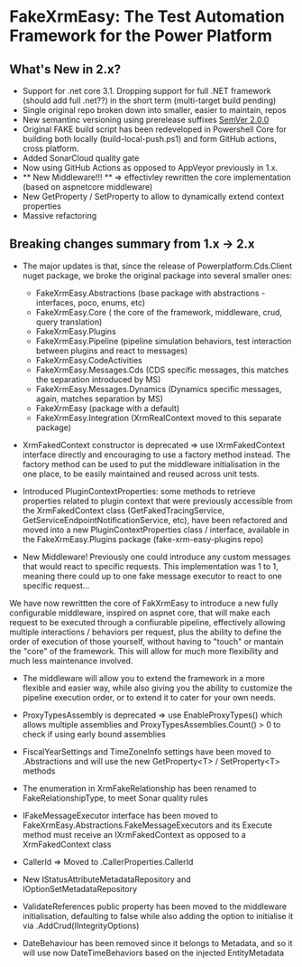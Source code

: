 
# FakeXrmEasy: The Test Automation Framework for the Power Platform

## What's New in 2.x?

  - Support for .net core 3.1. Dropping support for full .NET framework (should add full .net??) in the short term (multi-target build pending)
  - Single original repo broken down into smaller, easier to maintain, repos
  - New semantinc versioning using prerelease suffixes [SemVer 2.0.0](https://docs.microsoft.com/en-us/nuget/concepts/package-versioning#semantic-versioning-200) 
  - Original FAKE build script has been redeveloped in Powershell Core for building both locally (build-local-push.ps1) and form GitHub actions, cross platform. 
  - Added SonarCloud quality gate
  - Now using GitHub Actions as opposed to AppVeyor previously in 1.x.
  - ** New Middleware!!! ** => effectivley rewritten the core implementation (based on aspnetcore middleware)
  - New GetProperty / SetProperty to allow to dynamically extend context properties
  - Massive refactoring

  ## Breaking changes summary from 1.x -> 2.x

  - The major updates is that, since the release of Powerplatform.Cds.Client nuget package, we broke the original package into several smaller ones:

      - FakeXrmEasy.Abstractions  (base package with abstractions - interfaces, poco, enums, etc)
      - FakeXrmEasy.Core  ( the core of the framework, middleware, crud, query translation)
      - FakeXrmEasy.Plugins
      - FakeXrmEasy.Pipeline  (pipeline simulation behaviors, test interaction between plugins and react to messages)
      - FakeXrmEasy.CodeActivities
      - FakeXrmEasy.Messages.Cds   (CDS specific messages, this matches the separation introduced by MS)
      - FakeXrmEasy.Messages.Dynamics (Dynamics specific messages, again, matches separation by MS)
      - FakeXrmEasy (package with a default)
      - FakeXrmEasy.Integration  (XrmRealContext moved to this separate package)

 - XrmFakedContext constructor is deprecated => use IXrmFakedContext interface directly and encouraging to use a factory method instead. The factory method can be used to put the middleware initialisation in the one place, to be easily maintained and reused across unit tests.

  - Introduced PluginContextProperties: some methods to retrieve properties related to plugin context that were previously accessible from the XrmFakedContext class (GetFakedTracingService, GetServiceEndpointNotificationService, etc), have been refactored and moved into a new PluginContextProperties class / interface, available in the FakeXrmEasy.Plugins package (fake-xrm-easy-plugins repo)
  
  - New Middleware! Previously one could introduce any custom messages that would react to specific requests. This implementation was 1 to 1, meaning there could up to one fake message executor to react to one specific request... 
  
  We have now rewrittten the core of FakXrmEasy to introduce a new fully configurable middleware, inspired on aspnet core, that will make each request to be executed through a confiurable pipeline, effectively allowing multiple interactions / behaviors per request, plus the ability to define the order of execution of those yourself, without having to "touch" or mantain the "core" of the framework. This will allow for much more flexibility and much less maintenance involved.

   - The middleware will allow you to extend the framework in a more flexible and easier way, while also
   giving you the ability to customize the pipeline execution order, or to extend it to cater for your own needs.

   - ProxyTypesAssembly is deprecated => use EnableProxyTypes() which allows multiple assemblies and ProxyTypesAssemblies.Count() > 0 to check if using early bound assemblies

   - FiscalYearSettings and TimeZoneInfo settings have been moved to .Abstractions and will use the new GetProperty&lt;T&gt; / SetProperty&lt;T&gt; methods

   - The enumeration in XrmFakeRelationship has been renamed to FakeRelationshipType, to meet Sonar quality rules

   - IFakeMessageExecutor interface has been moved to FakeXrmEasy.Abstractions.FakeMessageExecutors and its Execute method must receive an IXrmFakedContext as opposed to a XrmFakedContext class

   - CallerId => Moved to .CallerProperties.CallerId

   - New IStatusAttributeMetadataRepository and IOptionSetMetadataRepository

  - ValidateReferences public property has been moved to the middleware initialisation, defaulting to false while also adding the option to initialise it via .AddCrud(IIntegrityOptions)

  - DateBehaviour has been removed since it belongs to Metadata, and so it will use now DateTimeBehaviors based on the injected EntityMetadata